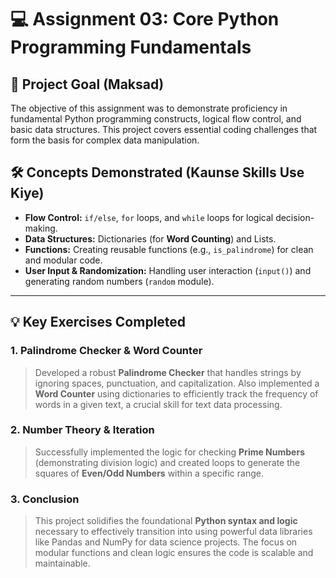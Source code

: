 # 💻 Assignment 03: Core Python Programming Fundamentals

## 🎯 Project Goal (Maksad)
The objective of this assignment was to demonstrate proficiency in fundamental Python programming constructs, logical flow control, and basic data structures. This project covers essential coding challenges that form the basis for complex data manipulation.

## 🛠️ Concepts Demonstrated (Kaunse Skills Use Kiye)
* **Flow Control:** `if/else`, `for` loops, and `while` loops for logical decision-making.
* **Data Structures:** Dictionaries (for **Word Counting**) and Lists.
* **Functions:** Creating reusable functions (e.g., `is_palindrome`) for clean and modular code.
* **User Input & Randomization:** Handling user interaction (`input()`) and generating random numbers (`random` module).

---

## 💡 Key Exercises Completed

### 1. Palindrome Checker & Word Counter
> Developed a robust **Palindrome Checker** that handles strings by ignoring spaces, punctuation, and capitalization. Also implemented a **Word Counter** using dictionaries to efficiently track the frequency of words in a given text, a crucial skill for text data processing.

### 2. Number Theory & Iteration
> Successfully implemented the logic for checking **Prime Numbers** (demonstrating division logic) and created loops to generate the squares of **Even/Odd Numbers** within a specific range.

### 3. Conclusion
> This project solidifies the foundational **Python syntax and logic** necessary to effectively transition into using powerful data libraries like Pandas and NumPy for data science projects. The focus on modular functions and clean logic ensures the code is scalable and maintainable.
